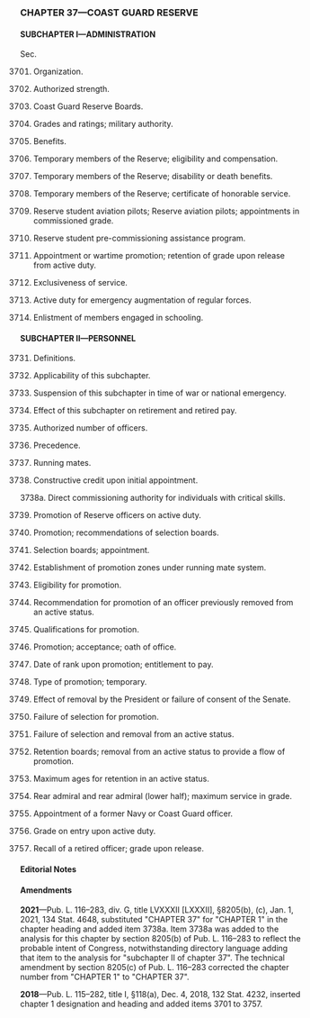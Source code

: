 ### **CHAPTER 37—COAST GUARD RESERVE** ###

#### SUBCHAPTER I—ADMINISTRATION ####

Sec.

3701. Organization.

3702. Authorized strength.

3703. Coast Guard Reserve Boards.

3704. Grades and ratings; military authority.

3705. Benefits.

3706. Temporary members of the Reserve; eligibility and compensation.

3707. Temporary members of the Reserve; disability or death benefits.

3708. Temporary members of the Reserve; certificate of honorable service.

3709. Reserve student aviation pilots; Reserve aviation pilots; appointments in commissioned grade.

3710. Reserve student pre-commissioning assistance program.

3711. Appointment or wartime promotion; retention of grade upon release from active duty.

3712. Exclusiveness of service.

3713. Active duty for emergency augmentation of regular forces.

3714. Enlistment of members engaged in schooling.

#### SUBCHAPTER II—PERSONNEL ####

3731. Definitions.

3732. Applicability of this subchapter.

3733. Suspension of this subchapter in time of war or national emergency.

3734. Effect of this subchapter on retirement and retired pay.

3735. Authorized number of officers.

3736. Precedence.

3737. Running mates.

3738. Constructive credit upon initial appointment.

3738a. Direct commissioning authority for individuals with critical skills.

3739. Promotion of Reserve officers on active duty.

3740. Promotion; recommendations of selection boards.

3741. Selection boards; appointment.

3742. Establishment of promotion zones under running mate system.

3743. Eligibility for promotion.

3744. Recommendation for promotion of an officer previously removed from an active status.

3745. Qualifications for promotion.

3746. Promotion; acceptance; oath of office.

3747. Date of rank upon promotion; entitlement to pay.

3748. Type of promotion; temporary.

3749. Effect of removal by the President or failure of consent of the Senate.

3750. Failure of selection for promotion.

3751. Failure of selection and removal from an active status.

3752. Retention boards; removal from an active status to provide a flow of promotion.

3753. Maximum ages for retention in an active status.

3754. Rear admiral and rear admiral (lower half); maximum service in grade.

3755. Appointment of a former Navy or Coast Guard officer.

3756. Grade on entry upon active duty.

3757. Recall of a retired officer; grade upon release.

#### **Editorial Notes** ####

#### Amendments ####

**2021**—Pub. L. 116–283, div. G, title LVXXXII [LXXXII], §8205(b), (c), Jan. 1, 2021, 134 Stat. 4648, substituted "CHAPTER 37" for "CHAPTER 1" in the chapter heading and added item 3738a. Item 3738a was added to the analysis for this chapter by section 8205(b) of Pub. L. 116–283 to reflect the probable intent of Congress, notwithstanding directory language adding that item to the analysis for "subchapter II of chapter 37". The technical amendment by section 8205(c) of Pub. L. 116–283 corrected the chapter number from "CHAPTER 1" to "CHAPTER 37".

**2018**—Pub. L. 115–282, title I, §118(a), Dec. 4, 2018, 132 Stat. 4232, inserted chapter 1 designation and heading and added items 3701 to 3757.